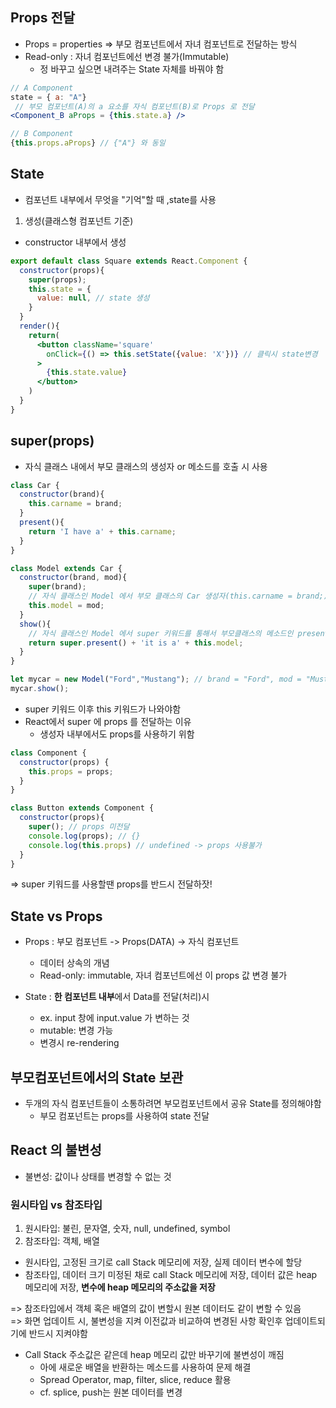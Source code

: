 ## Props 전달

- Props = properties => 부모 컴포넌트에서 자녀 컴포넌트로 전달하는 방식
- Read-only : 자녀 컴포넌트에선 변경 불가(Immutable)
  - 정 바꾸고 싶으면 내려주는 State 자체를 바꿔야 함

```jsx
// A Component
state = { a: "A"}
 // 부모 컴포넌트(A)의 a 요소를 자식 컴포넌트(B)로 Props 로 전달
<Component_B aProps = {this.state.a} />
```
```jsx
// B Component
{this.props.aProps} // {"A"} 와 동일
```

## State

- 컴포넌트 내부에서 무엇을 "기억"할 때 ,state를 사용
1. 생성(클래스형 컴포넌트 기준)
- constructor 내부에서 생성

```jsx
export default class Square extends React.Component {
  constructor(props){
    super(props);
    this.state = {
      value: null, // state 생성
    }
  }
  render(){
    return(
      <button className='square'
        onClick={() => this.setState({value: 'X'})} // 클릭시 state변경
      >
        {this.state.value}
      </button>
    )
  }
}
```

## super(props)
- 자식 클래스 내에서 부모 클래스의 생성자 or 메소드를 호출 시 사용
```js
class Car {
  constructor(brand){
    this.carname = brand;
  }
  present(){
    return 'I have a' + this.carname;
  }
}

class Model extends Car {
  constructor(brand, mod){
    super(brand); 
    // 자식 클래스인 Model 에서 부모 클래스의 Car 생성자(this.carname = brand;)를 호출시 사용 => 따라서 "brand" 를 props 로 내려줌
    this.model = mod;
  }
  show(){
    // 자식 클래스인 Model 에서 super 키워드를 통해서 부모클래스의 메소드인 present() 를 호출
    return super.present() + 'it is a' + this.model;
  }
}

let mycar = new Model("Ford","Mustang"); // brand = "Ford", mod = "Mustang"
mycar.show();
```

- super 키워드 이후 this 키워드가 나와야함
- React에서 super 에 props 를 전달하는 이유
  - 생성자 내부에서도 props를 사용하기 위함
```js
class Component {
  constructor(props) {
    this.props = props;
  }
}

class Button extends Component {
  constructor(props){
    super(); // props 미전달
    console.log(props); // {}
    console.log(this.props) // undefined -> props 사용불가
  }
}
```
=> super 키워드를 사용할땐 props를 반드시 전달하잣!

## State vs Props

- Props : 부모 컴포넌트 -> Props(DATA) -> 자식 컴포넌트
  - 데이터 상속의 개념
  - Read-only: immutable, 자녀 컴포넌트에선 이 props 값 변경 불가



- State : <b>한 컴포넌트 내부</b>에서 Data를 전달(처리)시
  - ex. input 창에 input.value 가 변하는 것
  - mutable: 변경 가능
  - 변경시 re-rendering


## 부모컴포넌트에서의 State 보관
- 두개의 자식 컴포넌트들이 소통하려면 부모컴포넌트에서 공유 State를 정의해야함
  - 부모 컴포넌트는 props를 사용하여 state 전달

## React 의 불변성
- 불변성: 값이나 상태를 변경할 수 없는 것

### 원시타입 vs 참조타입
1. 원시타입: 불린, 문자열, 숫자, null, undefined, symbol
2. 참조타입: 객체, 배열

- 원시타입, 고정된 크기로 call Stack 메모리에 저장, 실제 데이터 변수에 할당
- 참조타입, 데이터 크기 미정된 채로 call Stack 메모리에 저장, 데이터 값은 heap 메모리에 저장, <b>변수에 heap 메모리의 주소값을 저장</b>

=> 참조타입에서 객체 혹은 배열의 값이 변할시 원본 데이터도 같이 변할 수 있음  
=> 화면 업데이트 시, 불변성을 지켜 이전값과 비교하여 변경된 사항 확인후 업데이트되기에 반드시 지켜야함

- Call Stack 주소값은 같은데 heap 메모리 값만 바꾸기에 불변성이 깨짐
  - 아에 새로운 배열을 반환하는 메소드를 사용하여 문제 해결
  - Spread Operator, map, filter, slice, reduce 활용
  - cf. splice, push는 원본 데이터를 변경


